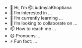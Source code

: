 - 👋 Hi, I’m @LiudmylaKhoptiana
- 👀 I’m interested in ...
- 🌱 I’m currently learning ...
- 💞️ I’m looking to collaborate on ...
- 📫 How to reach me ...
- 😄 Pronouns: ...
- ⚡ Fun fact: ...

<!---
LiudmylaKhoptiana/LiudmylaKhoptiana is a ✨ special ✨ repository because its `README.md` (this file) appears on your GitHub profile.
You can click the Preview link to take a look at your changes.
--->
